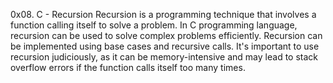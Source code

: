 0x08. C - Recursion
Recursion is a programming technique that involves a function calling itself
to solve a problem. In C programming language, recursion can be used to solve
complex problems efficiently. Recursion can be implemented using base cases and
recursive calls. It's important to use recursion judiciously, as it can be
memory-intensive and may lead to stack overflow errors if the function
calls itself too many times.

